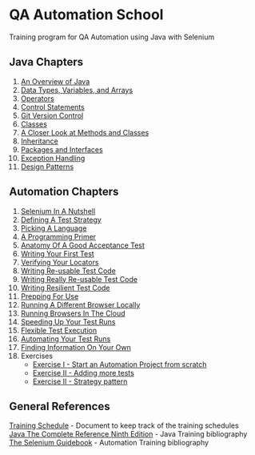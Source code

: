 # QA Automation School
Training program for QA Automation using Java with Selenium

## Java Chapters
1. [An Overview of Java](https://github.com/Nearsoft/automation-school/tree/master/Java-Chapters/Chapter-01)
2. [Data Types, Variables, and Arrays](https://github.com/Nearsoft/automation-school/tree/master/Java-Chapters/Chapter-02)
3. [Operators](https://github.com/Nearsoft/automation-school/tree/master/Java-Chapters/Chapter-03)
4. [Control Statements](https://github.com/Nearsoft/automation-school/tree/master/Java-Chapters/Chapter-04)
5. [Git Version Control](https://github.com/Nearsoft/automation-school/tree/master/Java-Chapters/Chapter-05)
6. [Classes](https://github.com/Nearsoft/automation-school/tree/master/Java-Chapters/Chapter-06)
7. [A Closer Look at Methods and Classes](https://github.com/Nearsoft/automation-school/tree/master/Java-Chapters/Chapter-07)
8. [Inheritance](https://github.com/Nearsoft/automation-school/tree/master/Java-Chapters/Chapter-08)
9. [Packages and Interfaces](https://github.com/Nearsoft/automation-school/tree/master/Java-Chapters/Chapter-09)
10. [Exception Handling](https://github.com/Nearsoft/automation-school/tree/master/Java-Chapters/Chapter-10)
11. [Design Patterns](https://github.com/Nearsoft/automation-school/tree/master/Java-Chapters/Chapter-11)

## Automation Chapters
1. [Selenium In A Nutshell](https://github.com/Nearsoft/automation-school/tree/master/Automation-Chapters/Chapter-01-07)
2. [Defining A Test Strategy](https://github.com/Nearsoft/automation-school/tree/master/Automation-Chapters/Chapter-01-07)
3. [Picking A Language](https://github.com/Nearsoft/automation-school/tree/master/Automation-Chapters/Chapter-01-07)
4. [A Programming Primer](https://github.com/Nearsoft/automation-school/tree/master/Automation-Chapters/Chapter-01-07)
5. [Anatomy Of A Good Acceptance Test](https://github.com/Nearsoft/automation-school/tree/master/Automation-Chapters/Chapter-01-07)
6. [Writing Your First Test](https://github.com/Nearsoft/automation-school/tree/master/Automation-Chapters/Chapter-01-07)
7. [Verifying Your Locators](https://github.com/Nearsoft/automation-school/tree/master/Automation-Chapters/Chapter-01-07)
8. [Writing Re-usable Test Code](https://github.com/Nearsoft/automation-school/tree/master/Automation-Chapters/Chapter-08-09)
9. [Writing Really Re-usable Test Code](https://github.com/Nearsoft/automation-school/tree/master/Automation-Chapters/Chapter-08-09)
10. [Writing Resilient Test Code](https://github.com/Nearsoft/automation-school/tree/master/Automation-Chapters/Chapter-10)  
11. [Prepping For Use](https://github.com/Nearsoft/automation-school/tree/master/Automation-Chapters/Chapter-)
12. [Running A Different Browser Locally](https://github.com/Nearsoft/automation-school/tree/master/Automation-Chapters/Chapter-)
13. [Running Browsers In The Cloud](https://github.com/Nearsoft/automation-school/tree/master/Automation-Chapters/Chapter-)
14. [Speeding Up Your Test Runs](https://github.com/Nearsoft/automation-school/tree/master/Automation-Chapters/Chapter-)
15. [Flexible Test Execution](https://github.com/Nearsoft/automation-school/tree/master/Automation-Chapters/Chapter-)
16. [Automating Your Test Runs](https://github.com/Nearsoft/automation-school/tree/master/Automation-Chapters/Chapter-)
17. [Finding Information On Your Own](https://github.com/Nearsoft/automation-school/tree/master/Automation-Chapters/Chapter-)  
18. Exercises
    - [Exercise I - Start an Automation Project from scratch](https://github.com/Nearsoft/automation-school/tree/master/Automation-Chapters/Exercises/Exercise-1)
    - [Exercise II - Adding more tests](https://github.com/Nearsoft/automation-school/tree/master/Automation-Chapters/Exercises/Exercise-1)
    - [Exercise II - Strategy pattern](https://github.com/Nearsoft/automation-school/tree/master/Automation-Chapters/Exercises/Exercise-1)

## General References
[Training Schedule](https://docs.google.com/spreadsheets/d/1OPPdPRM3FK0S1xqXxdGjRkXF7RHjl7KY2LUMjcHhdVs) - Document to keep track of the training schedules  
[Java The Complete Reference Ninth Edition](https://drive.google.com/file/d/0B7cdRbw_opBFOXllSHJlbWpvblk/view) - Java Training bibliography  
[The Selenium Guidebook](https://drive.google.com/file/d/13WnD9sf28OTdgZq31tV5uN7kl-R_9K9g/view) - Automation Training bibliography
